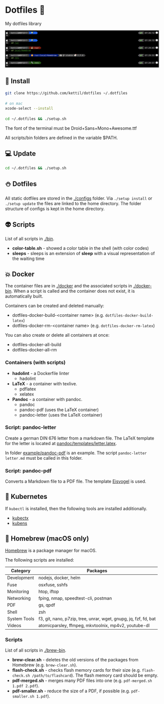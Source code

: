 # Dotfiles 🎃

My dotfiles library

![zsh example](./files/example.jpg)

## 🎯 Install

```bash
git clone https://github.com/kettil/dotfiles ~/.dotfiles

# on mac
xcode-select --install

cd ~/.dotfiles && ./setup.sh
```

The font of the terminal must be Droid+Sans+Mono+Awesome.ttf

All scripts/bin folders are defined in the variable \$PATH.

## 💻 Update

```bash
cd ~/.dotfiles && ./setup.sh
```

## ⛄ Dotfiles

All static dotfiles are stored in the [./configs](./configs) folder. Via `./setup install` or `./setup update` the files are linked to the home directory. The folder structure of configs is kept in the home directory.

## 👽 Scripts

List of all scripts in [./bin](./bin).

- **color-table.sh** - showed a color table in the shell (with color codes)
- **sleeps** - sleeps is an extension of **sleep** with a visual representation of the waiting time

## 💥 Docker

The container files are in [./docker](./docker) and the associated scripts in [./docker-bin](./docker-bin).
When a script is called and the container does not exist, it is automatically built.

Containers can be created and deleted manually:

- dotfiles-docker-build-\<container name\> (e.g. `dotfiles-docker-build-latex`)
- dotfiles-docker-rm-\<container name\> (e.g. `dotfiles-docker-rm-latex`)

You can also create or delete all containers at once:

- dotfiles-docker-all-build
- dotfiles-docker-all-rm

### Containers (with scripts)

- **hadolint** - a Dockerfile linter
  - hadolint
- **LaTeX** - a container with texlive.
  - pdflatex
  - xelatex
- **Pandoc** - a container with pandoc.
  - pandoc
  - pandoc-pdf (uses the LaTeX container)
  - pandoc-letter (uses the LaTeX container)

### Script: pandoc-letter

Create a german DIN 676 letter from a markdown file.
The LaTeX template for the letter is located at [pandoc/templates/letter.latex](pandoc/templates/letter.latex).

In folder [example/pandoc-pdf](example/pandoc-pdf) is an example.
The script `pandoc-letter letter.md` must be called in this folder.

### Script: pandoc-pdf

Converts a Markdown file to a PDF file.
The template [Eisvogel](https://github.com/Wandmalfarbe/pandoc-latex-template) is used.

## 📡 Kubernetes

If `kubectl` is installed, then the following tools are installed additionally.

- [kubectx](https://github.com/ahmetb/kubectx#kubectx1)
- [kubens](https://github.com/ahmetb/kubectx#kubens1)

## 👻 Homebrew (macOS only)

[Homebrew](https://brew.sh) is a package manager for macOS.

The following scripts are installed:

| Category     | Packages                                                         |
| ------------ | ---------------------------------------------------------------- |
| Development  | nodejs, docker, helm                                             |
| Fuse         | osxfuse, sshfs                                                   |
| Monitoring   | htop, iftop                                                      |
| Networking   | fping, nmap, speedtest-cli, postman                              |
| PDF          | gs, qpdf                                                         |
| Shell        | zsh                                                              |
| System Tools | f3, git, nano, p7zip, tree, unrar, wget, gnupg, jq, fzf, fd, bat |
| Videos       | atomicparsley, ffmpeg, mkvtoolnix, mp4v2, youtube-dl             |

### Scripts

List of all scripts in [./brew-bin](./brew-bin).

- **brew-clear.sh** - deletes the old versions of the packages from Homebrew (e.g. `brew-clear.sh`).
- **flash-check.sh** - checks flash memory cards for their size (e.g. `flash-check.sh /path/to/flashcard`). The flash memory card should be empty.
- **pdf-merged.sh** - merges many PDF files into one (e.g. `pdf-merged.sh 1.pdf 2.pdf`).
- **pdf-smaller.sh** - reduce the size of a PDF, if possible (e.g. `pdf-smaller.sh 1.pdf`).
